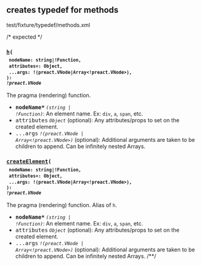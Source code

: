## creates typedef for methods
<typedef level="3">test/fixture/typedef/methods.xml</typedef>

/* expected */
### <code><ins>h</ins>(</code><sub><br/>&nbsp;&nbsp;`nodeName: string|!Function,`<br/>&nbsp;&nbsp;`attributes=: Object,`<br/>&nbsp;&nbsp;`...args: !(preact.VNode|Array<!preact.VNode>),`<br/><code>): <i>!preact.VNode</i></code></sub>
The pragma (rendering) function.

 - <kbd><strong>nodeName*</strong></kbd> <em><code>(string \| !Function)</code></em>: An element name. Ex: `div`, `a`, `span`, etc.
 - <kbd>attributes</kbd> <em>`Object`</em> (optional): Any attributes/props to set on the created element.
 - <kbd>...args</kbd> <em><code>!(preact.VNode \| Array&lt;!preact.VNode&gt;)</code></em> (optional): Additional arguments are taken to be children to append. Can be infinitely nested Arrays.


### <code><ins>createElement</ins>(</code><sub><br/>&nbsp;&nbsp;`nodeName: string|!Function,`<br/>&nbsp;&nbsp;`attributes=: Object,`<br/>&nbsp;&nbsp;`...args: !(preact.VNode|Array<!preact.VNode>),`<br/><code>): <i>!preact.VNode</i></code></sub>
The pragma (rendering) function. Alias of `h`.

 - <kbd><strong>nodeName*</strong></kbd> <em><code>(string \| !Function)</code></em>: An element name. Ex: `div`, `a`, `span`, etc.
 - <kbd>attributes</kbd> <em>`Object`</em> (optional): Any attributes/props to set on the created element.
 - <kbd>...args</kbd> <em><code>!(preact.VNode \| Array&lt;!preact.VNode&gt;)</code></em> (optional): Additional arguments are taken to be children to append. Can be infinitely nested Arrays.
/**/